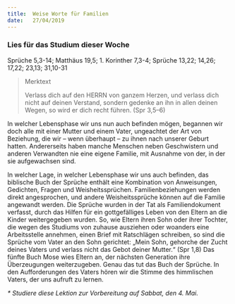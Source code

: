 ```yaml
---
title:  Weise Worte für Familien
date:   27/04/2019
---
```


### Lies für das Studium dieser Woche

Sprüche 5,3-14; Matthäus 19,5; 1. Korinther 7,3-4; Sprüche 13,22; 14,26; 17,22; 23,13; 31,10-31

> <p>Merktext</p>
> Verlass dich auf den HERRN von ganzem Herzen, und verlass dich nicht auf deinen Verstand, sondern gedenke an ihn in allen deinen Wegen, so wird er dich recht führen. (Spr 3,5–6)

In welcher Lebensphase wir uns nun auch befinden mögen, begannen wir doch alle mit einer Mutter und einem Vater, ungeachtet der Art von Beziehung, die wir – wenn überhaupt – zu ihnen nach unserer Geburt hatten. Andererseits haben manche Menschen neben Geschwistern und anderen Verwandten nie eine eigene Familie, mit Ausnahme von der, in der sie aufgewachsen sind.

In welcher Lage, in welcher Lebensphase wir uns auch befinden, das biblische Buch der Sprüche enthält eine Kombination von Anweisungen, Gedichten, Fragen und Weisheitssprüchen. Familienbeziehungen werden direkt angesprochen, und andere Weisheitssprüche können auf die Familie angewandt werden. Die Sprüche wurden in der Tat als Familiendokument verfasst, durch das Hilfen für ein gottgefälliges Leben von den Eltern an die Kinder weitergegeben wurden. So, wie Eltern ihren Sohn oder ihrer Tochter, die wegen des Studiums von zuhause ausziehen oder woanders eine Arbeitsstelle annehmen, einen Brief mit Ratschlägen schreiben, so sind die Sprüche vom Vater an den Sohn gerichtet: „Mein Sohn, gehorche der Zucht deines Vaters und verlass nicht das Gebot deiner Mutter.“ (Spr 1,8) Das fünfte Buch Mose wies Eltern an, der nächsten Generation ihre Überzeugungen weiterzugeben. Genau das tut das Buch der Sprüche. In den Aufforderungen des Vaters hören wir die Stimme des himmlischen Vaters, der uns aufruft zu lernen.

_* Studiere diese Lektion zur Vorbereitung auf Sabbat, den 4. Mai._

